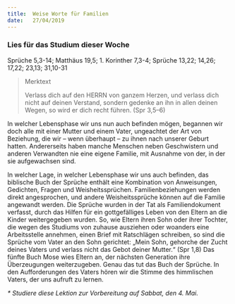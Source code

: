 ```yaml
---
title:  Weise Worte für Familien
date:   27/04/2019
---
```


### Lies für das Studium dieser Woche

Sprüche 5,3-14; Matthäus 19,5; 1. Korinther 7,3-4; Sprüche 13,22; 14,26; 17,22; 23,13; 31,10-31

> <p>Merktext</p>
> Verlass dich auf den HERRN von ganzem Herzen, und verlass dich nicht auf deinen Verstand, sondern gedenke an ihn in allen deinen Wegen, so wird er dich recht führen. (Spr 3,5–6)

In welcher Lebensphase wir uns nun auch befinden mögen, begannen wir doch alle mit einer Mutter und einem Vater, ungeachtet der Art von Beziehung, die wir – wenn überhaupt – zu ihnen nach unserer Geburt hatten. Andererseits haben manche Menschen neben Geschwistern und anderen Verwandten nie eine eigene Familie, mit Ausnahme von der, in der sie aufgewachsen sind.

In welcher Lage, in welcher Lebensphase wir uns auch befinden, das biblische Buch der Sprüche enthält eine Kombination von Anweisungen, Gedichten, Fragen und Weisheitssprüchen. Familienbeziehungen werden direkt angesprochen, und andere Weisheitssprüche können auf die Familie angewandt werden. Die Sprüche wurden in der Tat als Familiendokument verfasst, durch das Hilfen für ein gottgefälliges Leben von den Eltern an die Kinder weitergegeben wurden. So, wie Eltern ihren Sohn oder ihrer Tochter, die wegen des Studiums von zuhause ausziehen oder woanders eine Arbeitsstelle annehmen, einen Brief mit Ratschlägen schreiben, so sind die Sprüche vom Vater an den Sohn gerichtet: „Mein Sohn, gehorche der Zucht deines Vaters und verlass nicht das Gebot deiner Mutter.“ (Spr 1,8) Das fünfte Buch Mose wies Eltern an, der nächsten Generation ihre Überzeugungen weiterzugeben. Genau das tut das Buch der Sprüche. In den Aufforderungen des Vaters hören wir die Stimme des himmlischen Vaters, der uns aufruft zu lernen.

_* Studiere diese Lektion zur Vorbereitung auf Sabbat, den 4. Mai._

